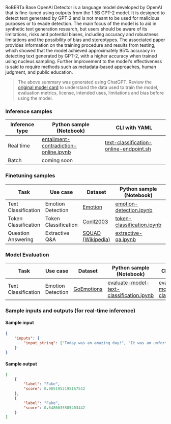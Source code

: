 RoBERTa Base OpenAI Detector is a language model developed by OpenAI that is fine-tuned using outputs from the 1.5B GPT-2 model. It is designed to detect text generated by GPT-2 and is not meant to be used for malicious purposes or to evade detection. The main focus of the model is to aid in synthetic text generation research, but users should be aware of its limitations, risks and potential biases, including accuracy and robustness limitations and the possibility of bias and stereotypes. The associated paper provides information on the training procedure and results from testing, which showed that the model achieved approximately 95% accuracy in detecting text generated by GPT-2, with a higher accuracy when trained using nucleus sampling. Further improvement to the model's effectiveness is said to require methods such as metadata-based approaches, human judgment, and public education.


> The above summary was generated using ChatGPT. Review the [original model card](https://huggingface.co/roberta-base-openai-detector) to understand the data used to train the model, evaluation metrics, license, intended uses, limitations and bias before using the model.


### Inference samples

Inference type|Python sample (Notebook)|CLI with YAML
|--|--|--|
Real time|[entailment-contradiction-online.ipynb](https://aka.ms/azureml-infer-online-sdk-text-classification)|[text-classification-online-endpoint.sh](https://aka.ms/azureml-infer-online-cli-text-classification)
Batch | coming soon


### Finetuning samples

Task|Use case|Dataset|Python sample (Notebook)|CLI with YAML
|---|--|--|--|--|
Text Classification|Emotion Detection|[Emotion](https://huggingface.co/datasets/dair-ai/emotion)|[emotion-detection.ipynb](https://aka.ms/azureml-ft-sdk-emotion-detection)|[emotion-detection.sh](https://aka.ms/azureml-ft-cli-emotion-detection)
Token Classification|Token Classification|[Conll2003](https://huggingface.co/datasets/conll2003)|[token-classification.ipynb](https://aka.ms/azureml-ft-sdk-token-classification)|[token-classification.sh](https://aka.ms/azureml-ft-cli-token-classification)
Question Answering|Extractive Q&A|[SQUAD (Wikipedia)](https://huggingface.co/datasets/squad)|[extractive-qa.ipynb](https://aka.ms/azureml-ft-sdk-extractive-qa)|[extractive-qa.sh](https://aka.ms/azureml-ft-cli-extractive-qa)


### Model Evaluation

| Task                | Use case          | Dataset                                                   | Python sample (Notebook)                                                                        | CLI with YAML                                                                                 |
|---------------------|-------------------|-----------------------------------------------------------|-------------------------------------------------------------------------------------------------|-----------------------------------------------------------------------------------------------|
| Text Classification | Emotion Detection | [GoEmotions](https://huggingface.co/datasets/go_emotions) | [evaluate-model-text-classification.ipynb](https://aka.ms/azureml-eval-sdk-text-classification) | [evaluate-model-text-classification.yml](https://aka.ms/azureml-eval-cli-text-classification) |


### Sample inputs and outputs (for real-time inference)

#### Sample input
```json
{
    "inputs": {
        "input_string": ["Today was an amazing day!", "It was an unfortunate series of events."]
    }
}
```

#### Sample output
```json
[
    {
        "label": "Fake",
        "score": 0.9851952195167542
    },
    {
        "label": "Fake",
        "score": 0.6486035585403442
    }
]
```
